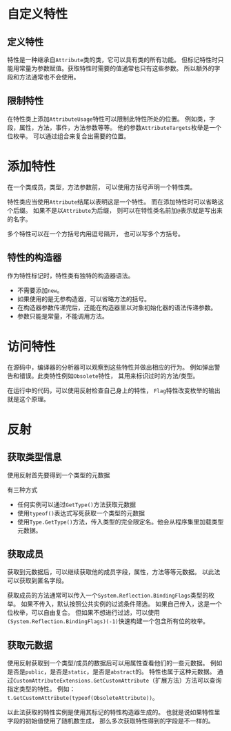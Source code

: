 ﻿# 自定义特性
## 定义特性
特性是一种继承自`Attribute`类的类，它可以具有类的所有功能。
但标记特性时只能用常量为参数赋值。获取特性时需要的值通常也只有这些参数。
所以额外的字段和方法通常也不会使用。

## 限制特性

在特性类上添加`AttributeUsage`特性可以限制此特性所处的位置。
例如类，字段，属性，方法，事件，方法参数等等。
他的参数`AttributeTargets`枚举是一个位枚举。
可以通过组合来复合出需要的位置。
# 添加特性 
在一个类成员，类型，方法参数前，
可以使用方括号声明一个特性类。

特性类应当使用`Attribute`结尾以表明这是一个特性。
而在添加特性时可以省略这个后缀。
如果不是以`Attribute`为后缀，
则可以在特性类名前加`@`表示就是写出来的名字。

多个特性可以在一个方括号内用逗号隔开，
也可以写多个方括号。

## 特性的构造器
作为特性标记时，特性类有独特的构造器语法。

- 不需要添加`new`。
- 如果使用的是无参构造器，可以省略方法的括号。
- 在构造器参数传递完后，还能在构造器里以对象初始化器的语法传递参数。
- 参数只能是常量，不能调用方法。

# 访问特性
在源码中，编译器的分析器可以观察到这些特性并做出相应的行为。
例如弹出警告和错误。此类特性例如`Obsolete`特性，
其用来标识过时的方法/类型。 


在运行中的代码，可以使用反射检查自己身上的特性，
`Flag`特性改变枚举的输出就是这个原理。

# 反射
## 获取类型信息
使用反射首先要得到一个类型的元数据

有三种方式
- 任何实例可以通过`GetType()`方法获取元数据
- 使用`typeof()`表达式写死获取一个类型的元数据
- 使用`Type.GetType()`方法，传入类型的完全限定名。他会从程序集里加载类型元数据。

## 获取成员
获取到元数据后，可以继续获取他的成员字段，属性，方法等等元数据。
以此法可以获取到匿名字段。

获取成员的方法通常可以传入一个`System.Reflection.BindingFlags`类型的枚举。
如果不传入，默认按照公共实例的过滤条件筛选。
如果自己传入，这是一个位枚举，可以自由复合。
但如果不想进行过滤，可以使用`(System.Reflection.BindingFlags)(-1)`快速构建一个包含所有位的枚举。

## 获取元数据
使用反射获取到一个类型/成员的数据后可以用属性查看他们的一些元数据。
例如是否是`public`，是否是`static`，是否是`abstract`的。
特性也属于这种元数据。
通过`CustomAttributeExtensions.GetCustomAttribute`（扩展方法）方法可以查询指定类型的特性。
例如：`t.GetCustomAttribute(typeof(ObsoleteAttribute))`。

以此法获取的特性实例是使用其标记的特性构造器生成的。
也就是说如果特性里字段的初始值使用了随机数生成，
那么多次获取特性得到的字段是不一样的。



